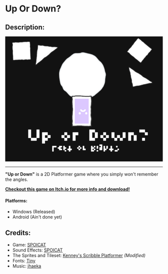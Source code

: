 # Up Or Down?

## Description:
<div align="center"> <img src="https://raw.githubusercontent.com/SPOICAT/up-or-down/main/info/Cover.png"> </div>

<hr>

**"Up or Down"** is a 2D Platformer game where you simply won't remember the angles.

**[Checkout this game on Itch.io for more info and download!](https://spoicat.itch.io/up-or-down)**

#### Platforms:
- Windows (Released)
- Android (Ain't done yet)


## Credits:

- Game: [SPOICAT](https://spoicat.itch.io/)
- Sound Effects: [SPOICAT](https://spoicat.itch.io/)
- The Sprites and Tileset: [Kenney's Scribble Platformer](https://www.kenney.nl/assets/scribble-platformer) *(Modified)*
- Fonts: [Tiny](https://www.fontspace.com/tiny-font-f4800)
- Music: [jhaeka](https://joshuuu.itch.io/)
